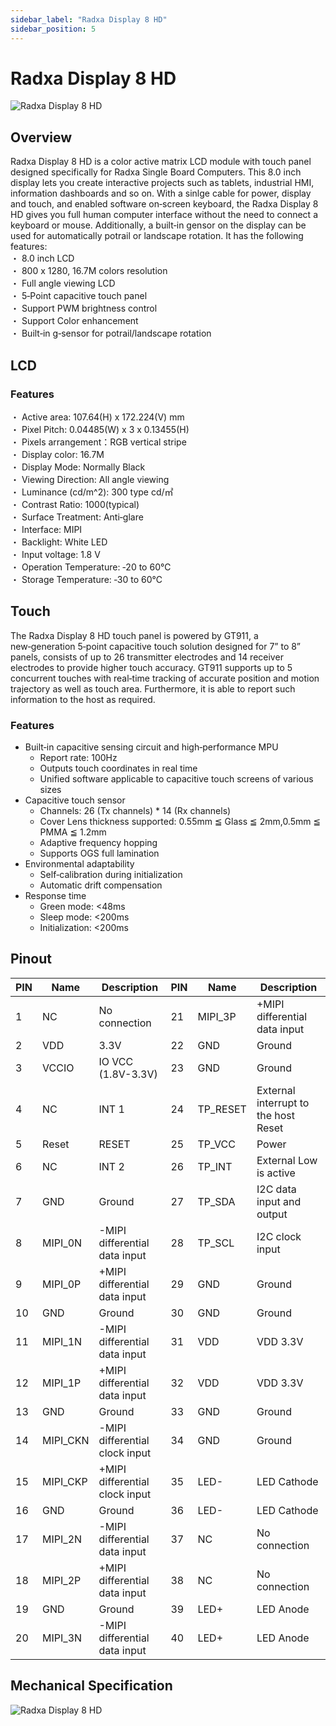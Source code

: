 ```yaml
---
sidebar_label: "Radxa Display 8 HD"
sidebar_position: 5
---
```


# Radxa Display 8 HD

![Radxa Display 8 HD](/img/accessories/display-8-hd.webp)

## Overview

Radxa Display 8 HD is a color active matrix LCD module with touch panel designed specifically for Radxa Single Board Computers. This 8.0 inch display lets you create interactive projects such as tablets, industrial HMI, information dashboards and so on. With a sinlge cable for power, display and touch, and enabled software on‑screen keyboard, the Radxa Display 8 HD gives you full human computer interface without the need to connect a keyboard or mouse. Additionally, a built‑in gensor on the display can be used for automatically potrail or landscape rotation. It has the following features:  
・ 8.0 inch LCD  
・ 800 x 1280, 16.7M colors resolution  
・ Full angle viewing LCD  
・ 5‑Point capacitive touch panel  
・ Support PWM brightness control  
・ Support Color enhancement  
・ Built‑in g‑sensor for potrail/landscape rotation

## LCD

### Features

・ Active area: 107.64(H) x 172.224(V) mm  
・ Pixel Pitch: 0.04485(W) x 3 x 0.13455(H)  
・ Pixels arrangement：RGB vertical stripe  
・ Display color: 16.7M  
・ Display Mode: Normally Black  
・ Viewing Direction: All angle viewing  
・ Luminance (cd/m^2): 300 type cd/㎡  
・ Contrast Ratio: 1000(typical)  
・ Surface Treatment: Anti‑glare  
・ Interface: MIPI  
・ Backlight: White LED  
・ Input voltage: 1.8 V  
・ Operation Temperature: ‑20 to 60℃  
・ Storage Temperature: ‑30 to 60℃

## Touch

The Radxa Display 8 HD touch panel is powered by GT911, a new‑generation 5‑point capacitive touch solution designed for 7” to 8” panels, consists of up to 26 transmitter electrodes and 14 receiver electrodes to provide higher touch accuracy. GT911 supports up to 5 concurrent touches with real‑time tracking of accurate position and motion trajectory as well as touch area. Furthermore, it is able to report such information to the host as required.

### Features

- Built‑in capacitive sensing circuit and high‑performance MPU
  - Report rate: 100Hz
  - Outputs touch coordinates in real time
  - Unified software applicable to capacitive touch screens of various sizes
- Capacitive touch sensor
  - Channels: 26 (Tx channels) \* 14 (Rx channels)
  - Cover Lens thickness supported: 0.55mm ≦ Glass ≦ 2mm,0.5mm ≦ PMMA ≦ 1.2mm
  - Adaptive frequency hopping
  - Supports OGS full lamination
- Environmental adaptability
  - Self‑calibration during initialization
  - Automatic drift compensation
- Response time
  - Green mode: <48ms
  - Sleep mode: <200ms
  - Initialization: <200ms

## Pinout

| PIN | Name     | Description                    | PIN | Name     | Description                          |
| --- | -------- | ------------------------------ | --- | -------- | ------------------------------------ |
| 1   | NC       | No connection                  | 21  | MIPI_3P  | +MIPI differential data input        |
| 2   | VDD      | 3.3V                           | 22  | GND      | Ground                               |
| 3   | VCCIO    | IO VCC (1.8V-3.3V)             | 23  | GND      | Ground                               |
| 4   | NC       | INT 1                          | 24  | TP_RESET | External interrupt to the host Reset |
| 5   | Reset    | RESET                          | 25  | TP_VCC   | Power                                |
| 6   | NC       | INT 2                          | 26  | TP_INT   | External Low is active               |
| 7   | GND      | Ground                         | 27  | TP_SDA   | I2C data input and output            |
| 8   | MIPI_0N  | -MIPI differential data input  | 28  | TP_SCL   | I2C clock input                      |
| 9   | MIPI_0P  | +MIPI differential data input  | 29  | GND      | Ground                               |
| 10  | GND      | Ground                         | 30  | GND      | Ground                               |
| 11  | MIPI_1N  | -MIPI differential data input  | 31  | VDD      | VDD 3.3V                             |
| 12  | MIPI_1P  | +MIPI differential data input  | 32  | VDD      | VDD 3.3V                             |
| 13  | GND      | Ground                         | 33  | GND      | Ground                               |
| 14  | MIPI_CKN | -MIPI differential clock input | 34  | GND      | Ground                               |
| 15  | MIPI_CKP | +MIPI differential clock input | 35  | LED-     | LED Cathode                          |
| 16  | GND      | Ground                         | 36  | LED-     | LED Cathode                          |
| 17  | MIPI_2N  | -MIPI differential data input  | 37  | NC       | No connection                        |
| 18  | MIPI_2P  | +MIPI differential data input  | 38  | NC       | No connection                        |
| 19  | GND      | Ground                         | 39  | LED+     | LED Anode                            |
| 20  | MIPI_3N  | -MIPI differential data input  | 40  | LED+     | LED Anode                            |

## Mechanical Specification

![Radxa Display 8 HD](/img/accessories/rock5a-display-8hd-spec.webp)
